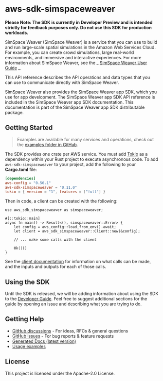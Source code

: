 # aws-sdk-simspaceweaver

**Please Note: The SDK is currently in Developer Preview and is intended strictly for
feedback purposes only. Do not use this SDK for production workloads.**

SimSpace Weaver (SimSpace Weaver) is a service that you can use to build and run large-scale spatial simulations in the Amazon Web Services Cloud. For example, you can create crowd simulations, large real-world environments, and immersive and interactive experiences. For more information about SimSpace Weaver, see the _ [SimSpace Weaver User Guide](https://docs.aws.amazon.com/simspaceweaver/latest/userguide/) _.

This API reference describes the API operations and data types that you can use to communicate directly with SimSpace Weaver.

SimSpace Weaver also provides the SimSpace Weaver app SDK, which you use for app development. The SimSpace Weaver app SDK API reference is included in the SimSpace Weaver app SDK documentation. This documentation is part of the SimSpace Weaver app SDK distributable package.

## Getting Started

> Examples are available for many services and operations, check out the
> [examples folder in GitHub](https://github.com/awslabs/aws-sdk-rust/tree/main/examples).

The SDK provides one crate per AWS service. You must add [Tokio](https://crates.io/crates/tokio)
as a dependency within your Rust project to execute asynchronous code. To add `aws-sdk-simspaceweaver` to
your project, add the following to your **Cargo.toml** file:

```toml
[dependencies]
aws-config = "0.56.1"
aws-sdk-simspaceweaver = "0.11.0"
tokio = { version = "1", features = ["full"] }
```

Then in code, a client can be created with the following:

```rust,no_run
use aws_sdk_simspaceweaver as simspaceweaver;

#[::tokio::main]
async fn main() -> Result<(), simspaceweaver::Error> {
    let config = aws_config::load_from_env().await;
    let client = aws_sdk_simspaceweaver::Client::new(&config);

    // ... make some calls with the client

    Ok(())
}
```

See the [client documentation](https://docs.rs/aws-sdk-simspaceweaver/latest/aws_sdk_simspaceweaver/client/struct.Client.html)
for information on what calls can be made, and the inputs and outputs for each of those calls.

## Using the SDK

Until the SDK is released, we will be adding information about using the SDK to the
[Developer Guide](https://docs.aws.amazon.com/sdk-for-rust/latest/dg/welcome.html). Feel free to suggest
additional sections for the guide by opening an issue and describing what you are trying to do.

## Getting Help

* [GitHub discussions](https://github.com/awslabs/aws-sdk-rust/discussions) - For ideas, RFCs & general questions
* [GitHub issues](https://github.com/awslabs/aws-sdk-rust/issues/new/choose) - For bug reports & feature requests
* [Generated Docs (latest version)](https://awslabs.github.io/aws-sdk-rust/)
* [Usage examples](https://github.com/awslabs/aws-sdk-rust/tree/main/examples)

## License

This project is licensed under the Apache-2.0 License.

